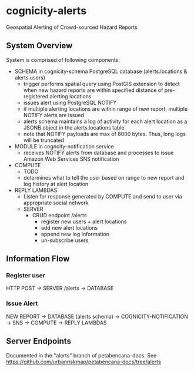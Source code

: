 # cognicity-alerts
Geospatial Alerting of Crowd-sourced Hazard Reports

System Overview
---------------
System is comprised of following components:
- SCHEMA in cognicity-schema PostgreSQL database (alerts.locations & alerts.users)
  - trigger performs spatial query using PostGIS extension to detect when new hazard reports are within specified distance of pre-registered alerting locations
  - issues alert using PostgreSQL NOTIFY
  - if multiple alerting locations are within range of new report, multiple NOTIFY alerts are issued
  - alerts schema maintains a log of activity for each alert location as a JSONB object in the alerts.locations table
  - note that NOTIFY payloads are max of 8000 bytes. Thus, long logs will be truncated
- MODULE in cogncity-notification service
  - receives NOTIFY alerts from database and processes to issue Amazon Web Services SNS notification
- COMPUTE
  - TODO
  - determines what to tell the user based on range to new report and log history at alert location
- REPLY LAMBDAS
  - Listen for response generated by COMPUTE and send to user via appropriate social network
  - SERVER
    - CRUD endpoint /alerts
      - register new users + alert locations
      - add new alert locations
      - append new log Information
      - un-subscribe users

Information Flow
----------------

### Register user
HTTP POST -> SERVER /alerts -> DATABASE

### Issue Alert
NEW REPORT -> DATABASE (alerts schema) -> COGNICITY-NOTIFICATION -> SNS -> COMPUTE -> REPLY LAMBDAS

Server Endpoints
----------------
Documented in the "alerts" branch of petabencana-docs. See https://github.com/urbanriskmap/petabencana-docs/tree/alerts
